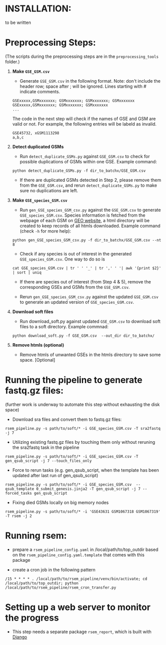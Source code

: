 # INSTALLATION:

to be written


# Preprocessing Steps:

(The scripts during the preprocessing steps are in the `preprocessing_tools `folder.)


1. **Make `GSE_GSM.csv`**
    - Generate `GSE_GSM.csv` in the following format. Note: don't include the
	header row; space after ; will be ignored. Lines starting with # indicate
	comments.

	```
	GSExxxxx,GSMxxxxxxx; GSMxxxxxxx; GSMxxxxxxx; GSMxxxxxxx
	GSExxxxx,GSMxxxxxxx; GSMxxxxxxx; GSMxxxxxxx
	...
	```
	The code in the next step will check if the names of GSE and GSM are valid
	or not. For example, the following entries will be labeld as invalid.
	```
	GSE45732, xGSM1113298
	a,b,c
	```

2. **Detect duplicated GSMs**
    - Run `detect_duplicate_GSMs.py` against `GSE_GSM.csv` to check for
	possible duplications of GSMs within one GSE. Example command:

	```
	python detect_duplicate_GSMs.py -f dir_to_batchx/GSE_GSM.csv
	```

    - If there are duplicated GSMs detected in Step 2, please remove them from
	the `GSE_GSM.csv`, and rerun `detect_duplicate_GSMs.py` to make sure no
	duplications are left.

3. **Make `GSE_species_GSM.csv`**
    - Run `gen_GSE_species_GSM_csv.py` against the `GSE_GSM.csv` to generate
	`GSE_species_GSM.csv`. Species information is fetched from the webpage of
	each GSM on [GEO website](http://www.ncbi.nlm.nih.gov/geo/ "GEO website"),
	a html directory will be created to keep records of all htmls
	downloaded. Example command (check `-h` for more help):

	```
	python gen_GSE_species_GSM_csv.py -f dir_to_batchx/GSE_GSM.csv --nt 8
	```

    - Check if any species is out of interest in the generated
	`GSE_species_GSM.csv`. One way to do so is

    ```
	cat GSE_species_GSM.csv | tr ' ' '_' | tr ',' ' '| awk '{print $2}' | sort | uniq
	```
		
    - If there are species out of interest (from Step 4 & 5), remove the
	corresponding GSEs and GSMs from the `GSE_GSM.csv`.

    - Rerun `gen_GSE_species_GSM_csv.py` against the updated `GSE_GSM.csv` to
	generate an updated version of `GSE_species_GSM.csv`.

4. **Download soft files**
    - Run download_soft.py against updated `GSE_GSM.csv` to download soft
	files to a soft directory. Example commnad:

	```python download_soft.py -f GSE_GSM.csv  --out_dir dir_to_batchx/```
			
5. **Remove htmls (optional)**
    - Remove htmls of unwanted GSEs in the htmls directory to save some
	space. [Optional]
			
# Running the pipeline to generate fastq.gz files:

(further work is underway to automate this step without exhausting the disk space)

* Download sra files and convert them to fastq.gz files:

```
rsem_pipeline.py -s path/to/soft/* -i GSE_species_GSM.csv -T sra2fastq  -j 7
```

* Utilizing existing fastq.gz files by touching them only without reruning the sra2fastq task in the pipeline

```
rsem_pipeline.py -s path/to/soft/* -i GSE_species_GSM.csv -T gen_qsub_script -j 7 --touch_files_only
```

* Force to rerun tasks (e.g. gen_qsub_script, when the template has been updated after last run of gen_qsub_script)

```
rsem_pipeline.py -s path/to/soft/* -i GSE_species_GSM.csv  --qsub_template 0_submit_genesis.jinja2 -T gen_qsub_script -j 7 --forced_tasks gen_qsub_script 
```

* Fixing died GSMs locally on big memory nodes

```
rsem_pipeline.py -s path/to/soft/* -i 'GSE43631 GSM1067318 GSM1067319' -T rsem -j 2
```

# Running rsem:

* prepare a `rsem_pipeline_config.yaml`  in /local/path/to/top_outdir based on the `rsem_pipeline_config.yaml.template` that comes with this package

* create a cron job in the following pattern
```
/15 * * * * . /local/path/to/rsem_pipeline/venv/bin/activate; cd /local/path/to/top_outdir; python /local/path/to/rsem_pipeline/rsem_cron_transfer.py
```

# Setting up a web server to monitor the progress

* This step needs a separate package `rsem_report`, which is built with [Django](https://www.djangoproject.com/ "Django")

